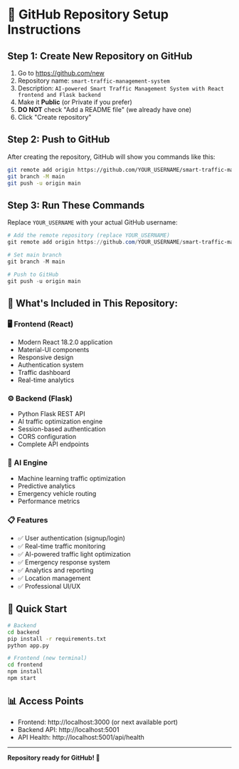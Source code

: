 # 🚀 GitHub Repository Setup Instructions

## Step 1: Create New Repository on GitHub
1. Go to https://github.com/new
2. Repository name: `smart-traffic-management-system`
3. Description: `AI-powered Smart Traffic Management System with React frontend and Flask backend`
4. Make it **Public** (or Private if you prefer)
5. **DO NOT** check "Add a README file" (we already have one)
6. Click "Create repository"

## Step 2: Push to GitHub
After creating the repository, GitHub will show you commands like this:

```bash
git remote add origin https://github.com/YOUR_USERNAME/smart-traffic-management-system.git
git branch -M main
git push -u origin main
```

## Step 3: Run These Commands
Replace `YOUR_USERNAME` with your actual GitHub username:

```powershell
# Add the remote repository (replace YOUR_USERNAME)
git remote add origin https://github.com/YOUR_USERNAME/smart-traffic-management-system.git

# Set main branch
git branch -M main

# Push to GitHub
git push -u origin main
```

## 📁 What's Included in This Repository:

### 🖥️ Frontend (React)
- Modern React 18.2.0 application
- Material-UI components
- Responsive design
- Authentication system
- Traffic dashboard
- Real-time analytics

### ⚙️ Backend (Flask)
- Python Flask REST API
- AI traffic optimization engine
- Session-based authentication
- CORS configuration
- Complete API endpoints

### 🧠 AI Engine
- Machine learning traffic optimization
- Predictive analytics
- Emergency vehicle routing
- Performance metrics

### 📋 Features
- ✅ User authentication (signup/login)
- ✅ Real-time traffic monitoring
- ✅ AI-powered traffic light optimization
- ✅ Emergency response system
- ✅ Analytics and reporting
- ✅ Location management
- ✅ Professional UI/UX

## 🚀 Quick Start
```bash
# Backend
cd backend
pip install -r requirements.txt
python app.py

# Frontend (new terminal)
cd frontend
npm install
npm start
```

## 📊 Access Points
- Frontend: http://localhost:3000 (or next available port)
- Backend API: http://localhost:5001
- API Health: http://localhost:5001/api/health

---
**Repository ready for GitHub! 🎉**